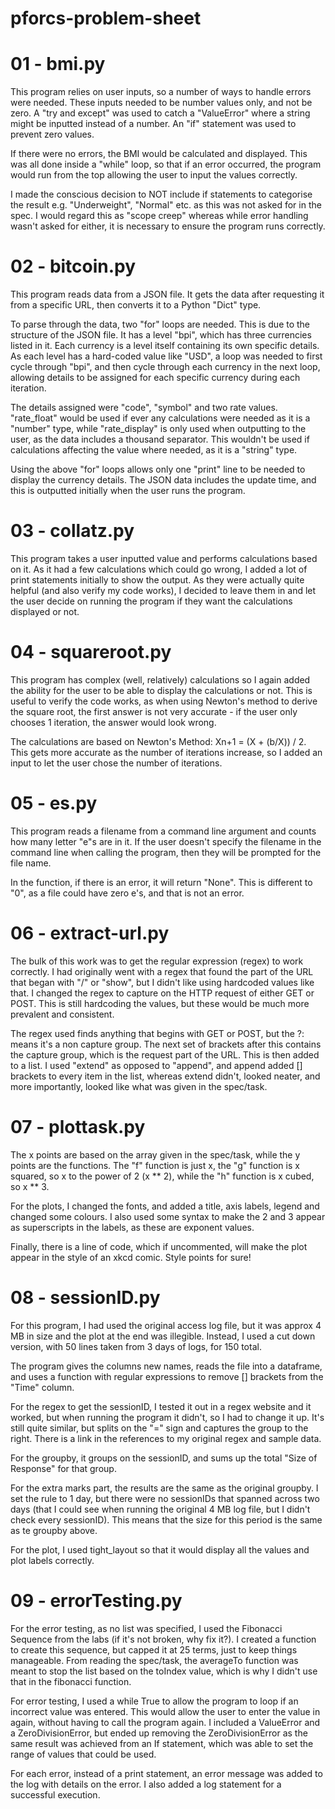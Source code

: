 # pforcs-problem-sheet

# 01 - bmi.py
This program relies on user inputs, so a number of ways to handle errors were needed. These inputs needed to be number values only, and not be zero. A "try and except" was used to catch a "ValueError" where a string might be inputted instead of a number. An "if" statement was used to prevent zero values.

If there were no errors, the BMI would be calculated and displayed. This was all done inside a "while" loop, so that if an error occurred, the program would run from the top allowing the user to input the values correctly.

I made the conscious decision to NOT include if statements to categorise the result e.g. "Underweight", "Normal" etc. as this was not asked for in the spec. I would regard this as "scope creep" whereas while error handling wasn't asked for either, it is necessary to ensure the program runs correctly.

# 02 - bitcoin.py
This program reads data from a JSON file. It gets the data after requesting it from a specific URL, then converts it to a Python "Dict" type.

To parse through the data, two "for" loops are needed. This is due to the structure of the JSON file. It has a level "bpi", which has three currencies listed in it. Each currency is a level itself containing its own specific details. As each level has a hard-coded value like "USD", a loop was needed to first cycle through "bpi", and then cycle through each currency in the next loop, allowing details to be assigned for each specific currency during each iteration. 

The details assigned were "code", "symbol" and two rate values. "rate_float" would be used if ever any calculations were needed as it is a "number" type, while "rate_display" is only used when outputting to the user, as the data includes a thousand separator. This wouldn't be used if calculations affecting the value where needed, as it is a "string" type.

Using the above "for" loops allows only one "print" line to be needed to display the currency details. The JSON data includes the update time, and this is outputted initially when the user runs the program. 

# 03 - collatz.py
This program takes a user inputted value and performs calculations based on it. As it had a few calculations which could go wrong, I added a lot of print statements initially to show the output. As they were actually quite helpful (and also verify my code works), I decided to leave them in and let the user decide on running the program if they want the calculations displayed or not.

# 04 - squareroot.py
This program has complex (well, relatively) calculations so I again added the ability for the user to be able to display the calculations or not. This is useful to verify the code works, as when using Newton's method to derive the square root, the first answer is not very accurate - if the user only chooses 1 iteration, the answer would look wrong.

The calculations are based on Newton's Method:  Xn+1 = (X + (b/X)) / 2. This gets more accurate as the number of iterations increase, so I added an input to let the user chose the number of iterations.

# 05 - es.py
This program reads a filename from a command line argument and counts how many letter "e"s are in it. If the user doesn't specify the filename in the command line when calling the program, then they will be prompted for the file name. 

In the function, if there is an error, it will return "None". This is different to "0", as a file could have zero e's, and that is not an error.

# 06 - extract-url.py
The bulk of this work was to get the regular expression (regex) to work correctly. I had originally went with a regex that found the part of the URL that began with "/" or "show", but I didn't like using hardcoded values like that. I changed the regex to capture on the HTTP request of either GET or POST. This is still hardcoding the values, but these would be much more prevalent and consistent.

The regex used finds anything that begins with GET or POST, but the ?: means it's a non capture group. The next set of brackets after this contains the capture group, which is the request part of the URL. This is then added to a list. I used "extend" as opposed to "append", and append added [] brackets to every item in the list, whereas extend didn't, looked neater, and more importantly, looked like what was given in the spec/task.

# 07 - plottask.py
The x points are based on the array given in the spec/task, while the y points are the functions. The "f" function is just x, the "g" function is x squared, so x to the power of 2 (x ** 2), while the "h" function is x cubed, so x ** 3.

For the plots, I changed the fonts, and added a title, axis labels, legend and changed some colours. I also used some syntax to make the 2 and 3 appear as superscripts in the labels, as these are exponent values.

Finally, there is a line of code, which if uncommented, will make the plot appear in the style of an xkcd comic. Style points for sure!

# 08 - sessionID.py
For this program, I had used the original access log file, but it was approx 4 MB in size and the plot at the end was illegible. Instead, I used a cut down version, with 50 lines taken from 3 days of logs, for 150 total.

The program gives the columns new names, reads the file into a dataframe, and uses a function with regular expressions to remove [] brackets from the "Time" column.

For the regex to get the sessionID, I tested it out in a regex website and it worked, but when running the program it didn't, so I had to change it up. It's still quite similar, but splits on the "=" sign and captures the group to the right. There is a link in the references to my original regex and sample data.

For the groupby, it groups on the sessionID, and sums up the total "Size of Response" for that group. 

For the extra marks part, the results are the same as the original groupby. I set the rule to 1 day, but there were no sessionIDs that spanned across two days (that I could see when running the original 4 MB log file, but I didn't check every sessionID). This means that the size for this period is the same as te groupby above.

For the plot, I used tight_layout so that it would display all the values and plot labels correctly.

# 09 - errorTesting.py
For the error testing, as no list was specified, I used the Fibonacci Sequence from the labs (if it's not broken, why fix it?). I created a function to create this sequence, but capped it at 25 terms, just to keep things manageable. From reading the spec/task, the averageTo function was meant to stop the list based on the toIndex value, which is why I didn't use that in the fibonacci function.

For error testing, I used a while True to allow the program to loop if an incorrect value was entered. This would allow the user to enter the value in again, without having to call the program again. I included a ValueError and a ZeroDivisionError, but ended up removing the ZeroDivisionError as the same result was achieved from an If statement, which was able to set the range of values that could be used.

For each error, instead of a print statement, an error message was added to the log with details on the error. I also added a log statement for a successful execution.
